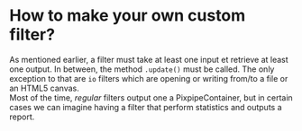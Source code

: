 # How to make your own custom filter?
As mentioned earlier, a filter must take at least one input et retrieve at least one output. In between, the method `.update()` must be called. The only exception to that are `io` filters which are opening or writing from/to a file or an HTML5 canvas.  
Most of the time, *regular* filters output one a PixpipeContainer, but in certain cases we can imagine having a filter that perform statistics and outputs a report.
